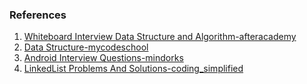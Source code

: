 

### References

1. [Whiteboard Interview Data Structure and Algorithm-afteracademy](https://www.youtube.com/playlist?list=PLqOiaH9id5qt_lZl2bFi8q9RQoV1JJUpf)
2. [Data Structure-mycodeschool](https://www.youtube.com/playlist?list=PL2_aWCzGMAwI3W_JlcBbtYTwiQSsOTa6P)
3. [Android Interview Questions-mindorks](https://github.com/MindorksOpenSource/android-interview-questions)
4. [LinkedList Problems And Solutions-coding_simplified](https://www.youtube.com/watch?v=dBBm5pltWe4&list=PLt4nG7RVVk1gDMcCZkpjOxZS4XMro29DU)